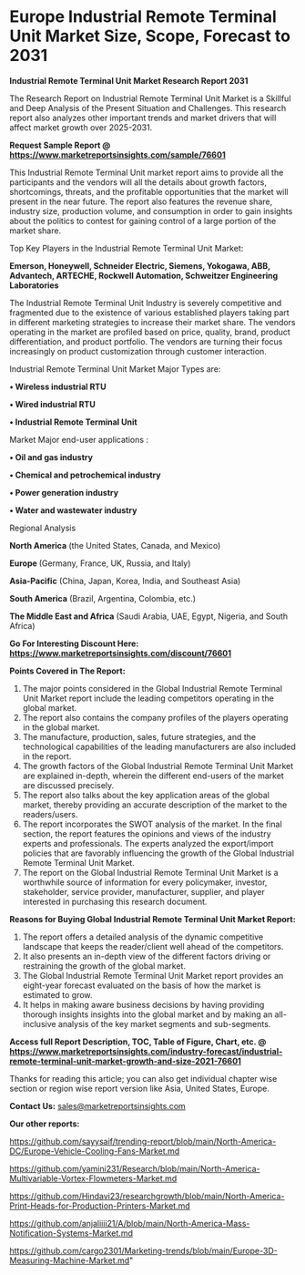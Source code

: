# Europe Industrial Remote Terminal Unit Market Size, Scope, Forecast to 2031

<strong>Industrial Remote Terminal Unit Market Research Report 2031</strong>

The Research Report on Industrial Remote Terminal Unit Market is a Skillful and Deep Analysis of the Present Situation and Challenges. This research report also analyzes other important trends and market drivers that will affect market growth over 2025-2031.

<strong>Request Sample Report @ <a href=https://www.marketreportsinsights.com/sample/76601>https://www.marketreportsinsights.com/sample/76601</a></strong>

This Industrial Remote Terminal Unit market report aims to provide all the participants and the vendors will all the details about growth factors, shortcomings, threats, and the profitable opportunities that the market will present in the near future. The report also features the revenue share, industry size, production volume, and consumption in order to gain insights about the politics to contest for gaining control of a large portion of the market share.

Top Key Players in the Industrial Remote Terminal Unit Market:

<strong>Emerson, Honeywell, Schneider Electric, Siemens, Yokogawa, ABB, Advantech, ARTECHE, Rockwell Automation, Schweitzer Engineering Laboratories</strong>

The Industrial Remote Terminal Unit Industry is severely competitive and fragmented due to the existence of various established players taking part in different marketing strategies to increase their market share. The vendors operating in the market are profiled based on price, quality, brand, product differentiation, and product portfolio. The vendors are turning their focus increasingly on product customization through customer interaction.

Industrial Remote Terminal Unit Market Major Types are:

<strong>• Wireless industrial RTU

• Wired industrial RTU

• Industrial Remote Terminal Unit</strong>

Market Major end-user applications :

<strong>• Oil and gas industry

• Chemical and petrochemical industry

• Power generation industry

• Water and wastewater industry</strong>

Regional Analysis

</u><strong><b>North America</b></strong> (the United States, Canada, and Mexico)

<strong><b>Europe </b></strong>(Germany, France, UK, Russia, and Italy)

<strong><b>Asia-Pacific</b></strong> (China, Japan, Korea, India, and Southeast Asia)

<strong><b>South America</b></strong> (Brazil, Argentina, Colombia, etc.)

<strong><b>The Middle East and Africa</b></strong> (Saudi Arabia, UAE, Egypt, Nigeria, and South Africa)

<strong>Go For Interesting Discount Here: <a href=https://www.marketreportsinsights.com/discount/76601>https://www.marketreportsinsights.com/discount/76601</a></strong>

<strong>Points Covered in The Report:</strong>
<ol>
  <li>The major points considered in the Global Industrial Remote Terminal Unit Market report include the leading competitors operating in the global market.</li>
  <li>The report also contains the company profiles of the players operating in the global market.</li>
  <li>The manufacture, production, sales, future strategies, and the technological capabilities of the leading manufacturers are also included in the report.</li>
  <li>The growth factors of the Global Industrial Remote Terminal Unit Market are explained in-depth, wherein the different end-users of the market are discussed precisely.</li>
  <li>The report also talks about the key application areas of the global market, thereby providing an accurate description of the market to the readers/users.</li>
  <li>The report incorporates the SWOT analysis of the market. In the final section, the report features the opinions and views of the industry experts and professionals. The experts analyzed the export/import policies that are favorably influencing the growth of the Global Industrial Remote Terminal Unit Market.</li>
  <li>The report on the Global Industrial Remote Terminal Unit Market is a worthwhile source of information for every policymaker, investor, stakeholder, service provider, manufacturer, supplier, and player interested in purchasing this research document.</li>
</ol>
<strong>Reasons for Buying Global Industrial Remote Terminal Unit Market Report:</strong>

<ol>
  <li>The report offers a detailed analysis of the dynamic competitive landscape that keeps the reader/client well ahead of the competitors.</li>
  <li>It also presents an in-depth view of the different factors driving or restraining the growth of the global market.</li>
  <li>The Global Industrial Remote Terminal Unit Market report provides an eight-year forecast evaluated on the basis of how the market is estimated to grow.</li>
  <li>It helps in making aware business decisions by having providing thorough insights insights into the global market and by making an all-inclusive analysis of the key market segments and sub-segments.</li>
</ol>
<strong>Access full Report Description, TOC, Table of Figure, Chart, etc. @ <a href=https://www.marketreportsinsights.com/industry-forecast/industrial-remote-terminal-unit-market-growth-and-size-2021-76601>https://www.marketreportsinsights.com/industry-forecast/industrial-remote-terminal-unit-market-growth-and-size-2021-76601</a></strong>


Thanks for reading this article; you can also get individual chapter wise section or region wise report version like Asia, United States, Europe.

<strong>Contact Us:</strong>
sales@marketreportsinsights.com

<strong>Our other reports:</strong>

<a href=https://github.com/sayysaif/trending-report/blob/main/North-America-DC/Europe-Vehicle-Cooling-Fans-Market.md>https://github.com/sayysaif/trending-report/blob/main/North-America-DC/Europe-Vehicle-Cooling-Fans-Market.md</a>

<a href=https://github.com/yamini231/Research/blob/main/North-America-Multivariable-Vortex-Flowmeters-Market.md>https://github.com/yamini231/Research/blob/main/North-America-Multivariable-Vortex-Flowmeters-Market.md</a>

<a href=https://github.com/Hindavi23/researchgrowth/blob/main/North-America-Print-Heads-for-Production-Printers-Market.md>https://github.com/Hindavi23/researchgrowth/blob/main/North-America-Print-Heads-for-Production-Printers-Market.md</a>

<a href=https://github.com/anjaliiii21/A/blob/main/North-America-Mass-Notification-Systems-Market.md>https://github.com/anjaliiii21/A/blob/main/North-America-Mass-Notification-Systems-Market.md</a>

<a href=https://github.com/cargo2301/Marketing-trends/blob/main/Europe-3D-Measuring-Machine-Market.md>https://github.com/cargo2301/Marketing-trends/blob/main/Europe-3D-Measuring-Machine-Market.md</a>"
